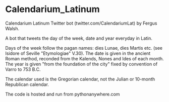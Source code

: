 # Calendarium_Latinum

Calendarium Latinum Twitter bot (twitter.com/CalendariumLat) by Fergus Walsh.

A bot that tweets the day of the week, date and year everyday in Latin.

Days of the week follow the pagan names: dies Lunae, dies Martis etc. (see Isidore of Seville "Etymologiae" V.30). The date is given in the ancient Roman method, reconded from the Kalends, Nones and Ides of each month. The year is given "from the foundation of the city" fixed by convention of Varro to 753 B.C.

The calendar used is the Gregorian calendar, not the Julian or 10-month Republican calendar.

The code is hosted and run from pythonanywhere.com

